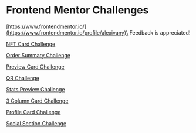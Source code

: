 # Frontend Mentor Challenges
[https://www.frontendmentor.io/](https://www.frontendmentor.io/profile/alexivany)\
Feedback is appreciated!

[NFT Card Challenge](https://alexivany.github.io/FrontendMentor/NFTCardChallenge/)

[Order Summary Challenge](https://alexivany.github.io/FrontendMentor/OrderChallenge/)

[Preview Card Challenge](https://alexivany.github.io/FrontendMentor/PreviewCardChallenge/)

[QR Challenge](https://alexivany.github.io/FrontendMentor/QRChallenge/)

[Stats Preview Challenge](https://alexivany.github.io/FrontendMentor/StatsPreviewChallenge/)

[3 Column Card Challenge](https://alexivany.github.io/FrontendMentor/3ColumnCardChallenge/)

[Profile Card Challenge](https://alexivany.github.io/FrontendMentor/ProfileCardChallenge/)

[Social Section Challenge](https://alexivany.github.io/FrontendMentor/SocialSectionChallenge/)
